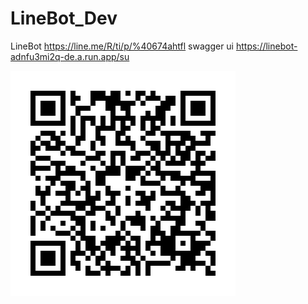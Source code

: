 # LineBot_Dev
 
LineBot https://line.me/R/ti/p/%40674ahtfl
swagger ui https://linebot-adnfu3mi2q-de.a.run.app/su

![image](674ahtfl.png)
